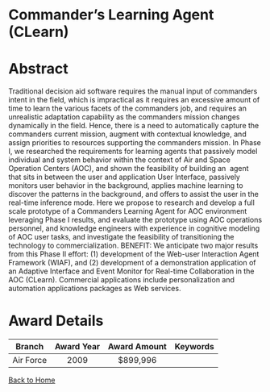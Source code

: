 
Commander’s Learning Agent (CLearn)
===================================

# Abstract


Traditional decision aid software requires the manual input of commanders intent in the field, which is impractical as it requires an excessive amount of time to learn the various facets of the commanders job, and requires an unrealistic adaptation capability as the commanders mission changes dynamically in the field. Hence, there is a need to automatically capture the commanders current mission, augment with contextual knowledge, and assign priorities to resources supporting the commanders mission. In Phase I, we researched the requirements for learning agents that passively model individual and system behavior within the context of Air and Space Operation Centers (AOC), and shown the feasibility of building an  agent that sits in between the user and application User Interface, passively monitors user behavior in the background, applies machine learning to discover the patterns in the background, and offers to assist the user in the real-time inference mode. Here we propose to research and develop a full scale prototype of a Commanders Learning Agent for AOC environment leveraging Phase I results, and evaluate the prototype using AOC operations personnel, and knowledge engineers with experience in cognitive modeling of AOC user tasks, and investigate the feasibility of transitioning the technology to commercialization.  BENEFIT: We anticipate two major results from this Phase II effort: (1) development of the Web-user Interaction Agent Framework (WIAF), and (2) development of a demonstration application of an Adaptive Interface and Event Monitor for Real-time Collaboration in the AOC (CLearn). Commercial applications include personalization and automation applications packages as Web services.  

# Award Details

|Branch|Award Year|Award Amount|Keywords|
| :---: | :---: | :---: | :---: |
|Air Force|2009|$899,996||
  
  


[Back to Home](https://github.com/chrischow/dod_sbir_awards/Reports/DJ/#1309)